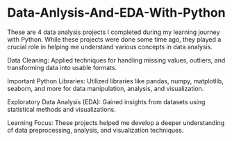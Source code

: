 # Data-Anlysis-And-EDA-With-Python
These are 4 data analysis projects I completed during my learning journey with Python. While these projects were done some time ago, they played a crucial role in helping me understand various concepts in data analysis.

Data Cleaning: 
    Applied techniques for handling missing values, outliers, and transforming data into usable formats.

Important Python Libraries:
    Utilized libraries like pandas, numpy, matplotlib, seaborn, and more for data manipulation, analysis, and visualization.

Exploratory Data Analysis (EDA): 
    Gained insights from datasets using statistical methods and visualizations.

Learning Focus: 
    These projects helped me develop a deeper understanding of data preprocessing, analysis, and visualization techniques.
